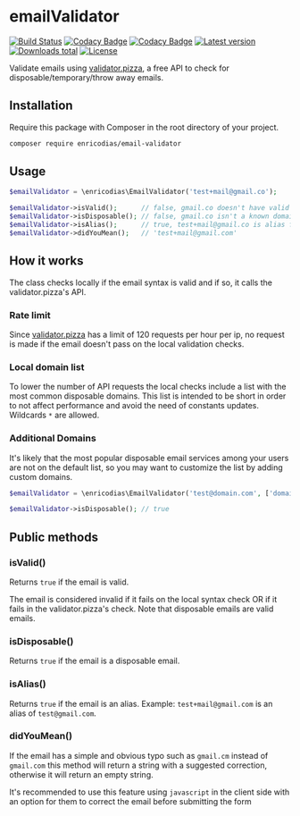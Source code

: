 # emailValidator

[![Build Status](https://img.shields.io/circleci/build/github/enricodias/emailValidator/master)](https://circleci.com/gh/enricodias/emailValidator/tree/master)
[![Codacy Badge](https://api.codacy.com/project/badge/Coverage/125d34db8a0443e0b433cbcde4786372)](https://www.codacy.com/manual/enricodias/emailValidator?utm_source=github.com&utm_medium=referral&utm_content=enricodias/emailValidator&utm_campaign=Badge_Coverage)
[![Codacy Badge](https://api.codacy.com/project/badge/Grade/125d34db8a0443e0b433cbcde4786372)](https://www.codacy.com/manual/enricodias/emailValidator?utm_source=github.com&amp;utm_medium=referral&amp;utm_content=enricodias/emailValidator&amp;utm_campaign=Badge_Grade)
[![Latest version](http://img.shields.io/packagist/v/enricodias/email-validator.svg)](https://packagist.org/packages/enricodias/email-validator)
[![Downloads total](http://img.shields.io/packagist/dt/enricodias/email-validator.svg)](https://packagist.org/packages/enricodias/email-validator)
[![License](http://img.shields.io/packagist/l/enricodias/email-validator.svg)](https://github.com/enricodias/email-validator/blob/master/LICENSE.md)

Validate emails using [validator.pizza](https://validator.pizza), a free API to check for disposable/temporary/throw away emails.

## Installation

Require this package with Composer in the root directory of your project.

```bash
composer require enricodias/email-validator
```

## Usage

```php
$emailValidator = \enricodias\EmailValidator('test+mail@gmail.co');

$emailValidator->isValid();      // false, gmail.co doesn't have valid MX entries
$emailValidator->isDisposable(); // false, gmail.co isn't a known domain for disposable emails
$emailValidator->isAlias();      // true, test+mail@gmail.co is alias for test@gmail.co
$emailValidator->didYouMean();   // 'test+mail@gmail.com'
```

## How it works

The class checks locally if the email syntax is valid and if so, it calls the validator.pizza's API.

### Rate limit

Since [validator.pizza](https://validator.pizza) has a limit of 120 requests per hour per ip, no request is made if the email doesn't pass on the local validation checks.

### Local domain list

To lower the number of API requests the local checks include a list with the most common disposable domains. This list is intended to be short in order to not affect performance and avoid the need of constants updates. Wildcards ```*``` are allowed.

### Additional Domains

It's likely that the most popular disposable email services among your users are not on the default list, so you may want to customize the list by adding custom domains.

```php
$emailValidator = \enricodias\EmailValidator('test@domain.com', ['domain.com']);

$emailValidator->isDisposable(); // true
```

## Public methods

### isValid()

Returns ```true``` if the email is valid.

The email is considered invalid if it fails on the local syntax check OR if it fails in the validator.pizza's check. Note that disposable emails are valid emails.

### isDisposable()

Returns ```true``` if the email is a disposable email.

### isAlias()

Returns ```true``` if the email is an alias. Example: ```test+mail@gmail.com``` is an alias of ```test@gmail.com```.

### didYouMean()

If the email has a simple and obvious typo such as ```gmail.cm``` instead of ```gmail.com``` this method will return a string with a suggested correction, otherwise it will return an empty string.

It's recommended to use this feature using ```javascript``` in the client side with an option for them to correct the email before submitting the form
